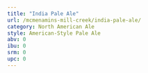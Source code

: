 ```yaml
---
title: "India Pale Ale"
url: /mcmenamins-mill-creek/india-pale-ale/
category: North American Ale
style: American-Style Pale Ale
abv: 0
ibu: 0
srm: 0
upc: 0
---
```


